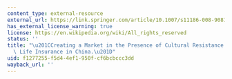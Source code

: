 ```yaml
---
content_type: external-resource
external_url: https://link.springer.com/article/10.1007/s11186-008-9081-1
has_external_license_warning: true
license: https://en.wikipedia.org/wiki/All_rights_reserved
status: ''
title: "\u201CCreating a Market in the Presence of Cultural Resistance: The Case of\
  \ Life Insurance in China.\u201D"
uid: f1277255-f5d4-4ef1-950f-cf6bcbccc3dd
wayback_url: ''
---
```

